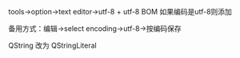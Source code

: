 tools->option->text editor->utf-8 + utf-8 BOM 如果编码是utf-8则添加

备用方式：编辑->select encoding->utf-8->按编码保存

QString 改为 QStringLiteral